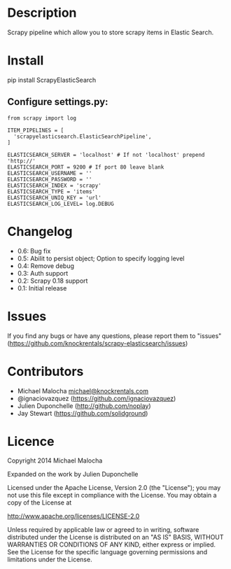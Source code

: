 Description
===========
Scrapy pipeline which allow you to store scrapy items in Elastic Search.

Install
=======
   pip install ScrapyElasticSearch

Configure settings.py:
----------------------
    from scrapy import log

    ITEM_PIPELINES = [
      'scrapyelasticsearch.ElasticSearchPipeline',
    ]

    ELASTICSEARCH_SERVER = 'localhost' # If not 'localhost' prepend 'http://'
    ELASTICSEARCH_PORT = 9200 # If port 80 leave blank
    ELASTICSEARCH_USERNAME = ''
    ELASTICSEARCH_PASSWORD = ''
    ELASTICSEARCH_INDEX = 'scrapy'
    ELASTICSEARCH_TYPE = 'items'
    ELASTICSEARCH_UNIQ_KEY = 'url'
    ELASTICSEARCH_LOG_LEVEL= log.DEBUG

Changelog
=========

* 0.6: Bug fix
* 0.5: Abilit to persist object; Option to specify logging level
* 0.4: Remove debug
* 0.3: Auth support
* 0.2: Scrapy 0.18 support
* 0.1: Initial release

Issues
=============
If you find any bugs or have any questions, please report them to "issues" (https://github.com/knockrentals/scrapy-elasticsearch/issues)

Contributors
=============
* Michael Malocha <michael@knockrentals.com>
* @ignaciovazquez (https://github.com/ignaciovazquez)
* Julien Duponchelle (http://github.com/noplay)
* Jay Stewart (https://github.com/solidground)

Licence
=======
Copyright 2014 Michael Malocha

Expanded on the work by Julien Duponchelle

Licensed under the Apache License, Version 2.0 (the "License");
you may not use this file except in compliance with the License.
You may obtain a copy of the License at

http://www.apache.org/licenses/LICENSE-2.0

Unless required by applicable law or agreed to in writing, software
distributed under the License is distributed on an "AS IS" BASIS,
WITHOUT WARRANTIES OR CONDITIONS OF ANY KIND, either express or implied.
See the License for the specific language governing permissions and
limitations under the License.
